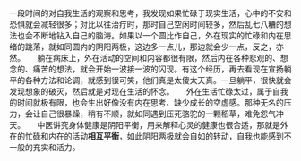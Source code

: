 一段时间的对自我生活的观察和思考，我发现如果忙碌于现实生活，心中的不安和恐惧就会减轻很多；对比以往治疗时，那时自己空闲时间较多，然后乱七八糟的想法也会不断地钻入自己的脑海。如果以一个圆比作自己，外在现实的忙碌和内在思绪的跳落，就如同圆内的阴阳两极，这边多一点儿，那边就会少一点，反之，亦然。
　
躺在病床上，外在活动的空间和内容都很有限，然后内在各种悲观的、想念的、痛苦的想法，就会开始一波接一波的闪现。有这个经历，再去看现在宣扬躺平的各种方法和论调，就感到很可笑，他们真是太傻太天真。一旦躺平，很快就会发现想象的破灭，然后就是对现在生活的怀念。
　
外在生活忙碌太过，属于自我的时间就极有限，也会生出好像没有内在思考、缺少成长的空虚感。那种无名的压力，会让自己很暴躁，稍有不顺，就如同遇到压死骆驼的一颗稻草，难免怨气冲天。
　
中医讲究身体健康是阴阳平衡，用来解释心灵的健康也很合适，那就是外在的忙碌和内在的活动**相互平衡**，如此阴阳两极就会自如的转动，自我也能感到不一般的充实和活力。